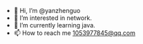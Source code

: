 - 👋 Hi, I’m @yanzhenguo
- 👀 I’m interested in network.
- 🌱 I’m currently learning java.
- 📫 How to reach me 1053977845@qq.com
